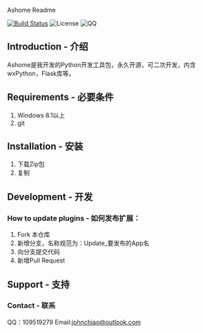 Ashome Readme

[![Build Status](https://dev.azure.com/JohnChiao/Ashome/_apis/build/status/2022?branchName=master)](https://dev.azure.com/JohnChiao/Ashome/_build/latest?definitionId=6&branchName=master)
![License](https://img.shields.io/badge/License-GPL-red)
![QQ](https://img.shields.io/badge/QQ-109519279-blue)

## Introduction - 介绍

Ashome是我开发的Python开发工具包，永久开源，可二次开发，内含wxPython，Flask库等。

## Requirements - 必要条件

1. Windows 8.1以上
2. git

## Installation - 安装

1. 下载Zip包
2. 复制

## Development - 开发

### How to update plugins - 如何发布扩展：

1. Fork 本仓库
2. 新增分支，名称规范为：Update_要发布的App名
3. 向分支提交代码
4. 新增Pull Request

## Support - 支持

### Contact - 联系

QQ：109519279
Email:johnchiao@outlook.com
